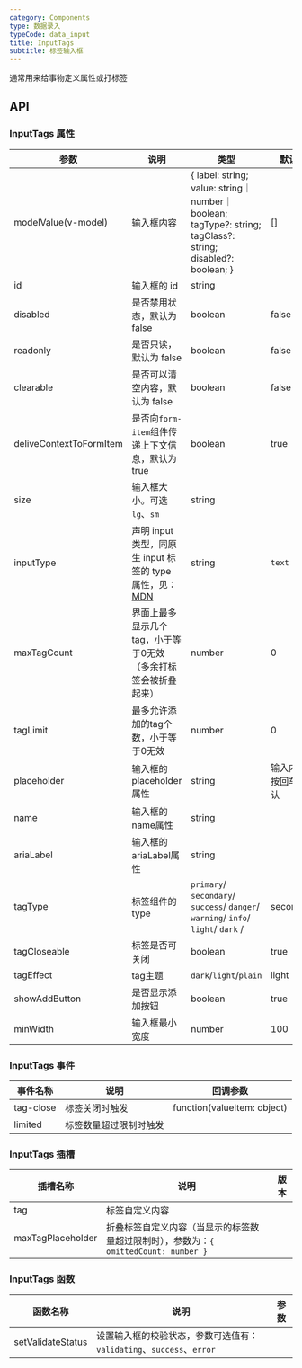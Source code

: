 ```yaml
---
category: Components
type: 数据录入
typeCode: data_input
title: InputTags
subtitle: 标签输入框
---
```


通常用来给事物定义属性或打标签

## API

### InputTags 属性

| 参数                        | 说明                                                                                                            | 类型                                                                               | 默认值       |
|---------------------------|---------------------------------------------------------------------------------------------------------------|----------------------------------------------------------------------------------|-----------|
| modelValue(v-model)       | 输入框内容                                                                                                         | { label: string; value: string｜number｜boolean; tagType?: string; tagClass?: string; disabled?: boolean; } |     []   |
| id                        | 输入框的 id                                                                                                       | string                                                                           |           |
| disabled                  | 是否禁用状态，默认为 false                                                                                              | boolean                                                                          | false     |
| readonly                  | 是否只读，默认为 false                                                                                                | boolean                                                                          | false     |
| clearable                 | 是否可以清空内容，默认为 false                                                                                            | boolean                                                                          | false     |
| deliveContextToFormItem   | 是否向`form-item`组件传递上下文信息，默认为 true                                                                              | boolean                                                                          | true      |
| size                      | 输入框大小。可选 `lg`、`sm`                                                                                            | string                                                                           |           |
| inputType                 | 声明 input 类型，同原生 input 标签的 type 属性，见：[MDN](https://developer.mozilla.org/zh-CN/docs/Web/HTML/Element/input#属性) | string                                                                           | `text`    |
| maxTagCount               | 界面上最多显示几个tag，小于等于0无效（多余打标签会被折叠起来）                                                                             | number                                                                           | 0         | 
| tagLimit                  | 最多允许添加的tag个数，小于等于0无效                                                                                                  | number                                                                           | 0         |
| placeholder               | 输入框的placeholder属性                                                                                             | string                                                                           | 输入内容，按回车键确认 |
| name                      | 输入框的name属性                                                                                                    | string                                                                           |           | 
| ariaLabel                 | 输入框的ariaLabel属性                                                                                               | string                                                                           |           |
| tagType                   | 标签组件的type                                | `primary`/ `secondary`/ `success`/ `danger`/ `warning`/ `info`/ `light`/ `dark` / | secondary |     |
| tagCloseable              | 标签是否可关闭                                                                                            | boolean                                                                          | true      |     |
| tagEffect                 | tag主题                                                                                                          | `dark`/`light`/`plain`                                                           | light     |
| showAddButton             | 是否显示添加按钮                                                                                                          | boolean                                                                          | true      |
| minWidth                  | 输入框最小宽度                                                                                               | number                                                                           | 100       | 

### InputTags 事件

| 事件名称   | 说明          | 回调参数                        |
|--------|-------------|-----------------------------|
| tag-close | 标签关闭时触发     | function(valueItem: object) | 
| limited  | 标签数量超过限制时触发 |               |

### InputTags 插槽

| 插槽名称       | 说明                                                      | 版本  |
|------------|---------------------------------------------------------|-----|
| tag        | 标签自定义内容                                                 |     |
| maxTagPlaceholder     | 折叠标签自定义内容（当显示的标签数量超过限制时），参数为：`{ omittedCount: number }` |     |

### InputTags 函数

| 函数名称       | 说明                                               | 参数                                         |
|------------|--------------------------------------------------|--------------------------------------------|
| setValidateStatus     | 设置输入框的校验状态，参数可选值有：`validating`、`success`、`error` | 
